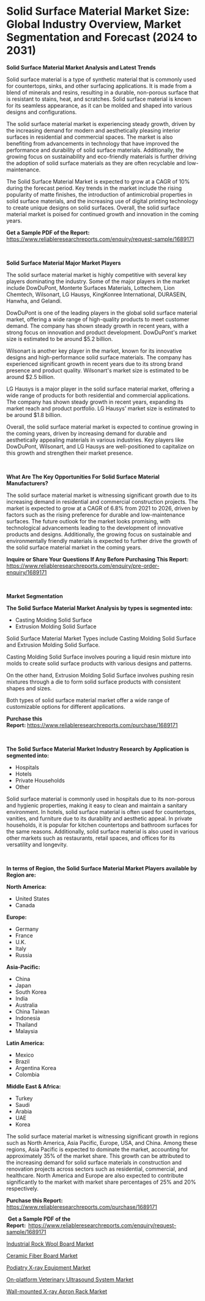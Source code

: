 <p><h1>Solid Surface Material Market Size: Global Industry Overview, Market Segmentation and Forecast (2024 to 2031)</h1></p><p><strong>Solid Surface Material Market Analysis and Latest Trends</strong></p>
<p><p>Solid surface material is a type of synthetic material that is commonly used for countertops, sinks, and other surfacing applications. It is made from a blend of minerals and resins, resulting in a durable, non-porous surface that is resistant to stains, heat, and scratches. Solid surface material is known for its seamless appearance, as it can be molded and shaped into various designs and configurations.</p><p>The solid surface material market is experiencing steady growth, driven by the increasing demand for modern and aesthetically pleasing interior surfaces in residential and commercial spaces. The market is also benefiting from advancements in technology that have improved the performance and durability of solid surface materials. Additionally, the growing focus on sustainability and eco-friendly materials is further driving the adoption of solid surface materials as they are often recyclable and low-maintenance.</p><p>The Solid Surface Material Market is expected to grow at a CAGR of 10% during the forecast period. Key trends in the market include the rising popularity of matte finishes, the introduction of antimicrobial properties in solid surface materials, and the increasing use of digital printing technology to create unique designs on solid surfaces. Overall, the solid surface material market is poised for continued growth and innovation in the coming years.</p></p>
<p><strong>Get a Sample PDF of the Report:&nbsp;</strong> <a href="https://www.reliableresearchreports.com/enquiry/request-sample/1689171">https://www.reliableresearchreports.com/enquiry/request-sample/1689171</a></p>
<p>&nbsp;</p>
<p><strong>Solid Surface Material Major Market Players</strong></p>
<p><p>The solid surface material market is highly competitive with several key players dominating the industry. Some of the major players in the market include DowDuPont, Monterte Surfaces Materials, Lottechem, Lion Chemtech, Wilsonart, LG Hausys, KingKonree International, DURASEIN, Hanwha, and Gelandi.</p><p>DowDuPont is one of the leading players in the global solid surface material market, offering a wide range of high-quality products to meet customer demand. The company has shown steady growth in recent years, with a strong focus on innovation and product development. DowDuPont's market size is estimated to be around $5.2 billion.</p><p>Wilsonart is another key player in the market, known for its innovative designs and high-performance solid surface materials. The company has experienced significant growth in recent years due to its strong brand presence and product quality. Wilsonart's market size is estimated to be around $2.5 billion.</p><p>LG Hausys is a major player in the solid surface material market, offering a wide range of products for both residential and commercial applications. The company has shown steady growth in recent years, expanding its market reach and product portfolio. LG Hausys' market size is estimated to be around $1.8 billion.</p><p>Overall, the solid surface material market is expected to continue growing in the coming years, driven by increasing demand for durable and aesthetically appealing materials in various industries. Key players like DowDuPont, Wilsonart, and LG Hausys are well-positioned to capitalize on this growth and strengthen their market presence.</p></p>
<p>&nbsp;</p>
<p><strong>What Are The Key Opportunities For Solid Surface Material Manufacturers?</strong></p>
<p><p>The solid surface material market is witnessing significant growth due to its increasing demand in residential and commercial construction projects. The market is expected to grow at a CAGR of 6.8% from 2021 to 2026, driven by factors such as the rising preference for durable and low-maintenance surfaces. The future outlook for the market looks promising, with technological advancements leading to the development of innovative products and designs. Additionally, the growing focus on sustainable and environmentally friendly materials is expected to further drive the growth of the solid surface material market in the coming years.</p></p>
<p><strong>Inquire or Share Your Questions If Any Before Purchasing This Report:</strong> <a href="https://www.reliableresearchreports.com/enquiry/pre-order-enquiry/1689171">https://www.reliableresearchreports.com/enquiry/pre-order-enquiry/1689171</a></p>
<p>&nbsp;</p>
<p><strong>Market Segmentation</strong></p>
<p><strong>The Solid Surface Material Market Analysis by types is segmented into:</strong></p>
<p><ul><li>Casting Molding Solid Surface</li><li>Extrusion Molding Solid Surface</li></ul></p>
<p><p>Solid Surface Material Market Types include Casting Molding Solid Surface and Extrusion Molding Solid Surface. </p><p>Casting Molding Solid Surface involves pouring a liquid resin mixture into molds to create solid surface products with various designs and patterns. </p><p>On the other hand, Extrusion Molding Solid Surface involves pushing resin mixtures through a die to form solid surface products with consistent shapes and sizes. </p><p>Both types of solid surface material market offer a wide range of customizable options for different applications.</p></p>
<p><strong>Purchase this Report:&nbsp;</strong><a href="https://www.reliableresearchreports.com/purchase/1689171">https://www.reliableresearchreports.com/purchase/1689171</a></p>
<p>&nbsp;</p>
<p><strong>The Solid Surface Material Market Industry Research by Application is segmented into:</strong></p>
<p><ul><li>Hospitals</li><li>Hotels</li><li>Private Households</li><li>Other</li></ul></p>
<p><p>Solid surface material is commonly used in hospitals due to its non-porous and hygienic properties, making it easy to clean and maintain a sanitary environment. In hotels, solid surface material is often used for countertops, vanities, and furniture due to its durability and aesthetic appeal. In private households, it is popular for kitchen countertops and bathroom surfaces for the same reasons. Additionally, solid surface material is also used in various other markets such as restaurants, retail spaces, and offices for its versatility and longevity.</p></p>
<p>&nbsp;</p>
<p><strong>In terms of Region, the Solid Surface Material Market Players available by Region are:</strong></p>
<p>
    <p> <strong> North America: </strong>
        <ul>
            <li>United States</li>
            <li>Canada</li>
        </ul>
        </p> 
    <p> <strong> Europe: </strong>
        <ul>
            <li>Germany</li>
            <li>France</li>
            <li>U.K.</li>
            <li>Italy</li>
            <li>Russia</li>
        </ul>
        </p> 
    <p> <strong> Asia-Pacific: </strong>
        <ul>
            <li>China</li>
            <li>Japan</li>
            <li>South Korea</li>
            <li>India</li>
            <li>Australia</li>
            <li>China Taiwan</li>
            <li>Indonesia</li>
            <li>Thailand</li>
            <li>Malaysia</li>
        </ul>
        </p> 
    <p> <strong> Latin America: </strong>
        <ul>
            <li>Mexico</li>
            <li>Brazil</li>
            <li>Argentina Korea</li>
            <li>Colombia</li>
        </ul>
        </p> 
    <p> <strong> Middle East & Africa: </strong>
        <ul>
            <li>Turkey</li>
            <li>Saudi</li>
            <li>Arabia</li>
            <li>UAE</li>
            <li>Korea</li>
        </ul>
    </p>
    </p>
<p><p>The solid surface material market is witnessing significant growth in regions such as North America, Asia Pacific, Europe, USA, and China. Among these regions, Asia Pacific is expected to dominate the market, accounting for approximately 35% of the market share. This growth can be attributed to the increasing demand for solid surface materials in construction and renovation projects across sectors such as residential, commercial, and healthcare. North America and Europe are also expected to contribute significantly to the market with market share percentages of 25% and 20% respectively.</p></p>
<p><strong>Purchase this Report: </strong><a href="https://www.reliableresearchreports.com/purchase/1689171">https://www.reliableresearchreports.com/purchase/1689171</a></p>
<p>&nbsp;<strong>Get a Sample PDF of the Report:&nbsp;&nbsp;</strong><a href="https://www.reliableresearchreports.com/enquiry/request-sample/1689171">https://www.reliableresearchreports.com/enquiry/request-sample/1689171</a></p>
<p><strong></strong></p>
<p><p><a href="https://github.com/edytherolanlouisejk1miz0wig/Market-Research-Report-List-1/blob/main/industrial-rock-wool-board-market.md">Industrial Rock Wool Board Market</a></p><p><a href="https://github.com/peachesmcdowel1/Market-Research-Report-List-1/blob/main/ceramic-fiber-board-market.md">Ceramic Fiber Board Market</a></p><p><a href="https://github.com/redneck06/Market-Research-Report-List-2/blob/main/podiatry-x-ray-equipment-market.md">Podiatry X-ray Equipment Market</a></p><p><a href="https://github.com/nicoletavirag/Market-Research-Report-List-2/blob/main/on-platform-veterinary-ultrasound-system-market.md">On-platform Veterinary Ultrasound System Market</a></p><p><a href="https://github.com/mauripalmi/Market-Research-Report-List-2/blob/main/wall-mounted-x-ray-apron-rack-market.md">Wall-mounted X-ray Apron Rack Market</a></p></p>